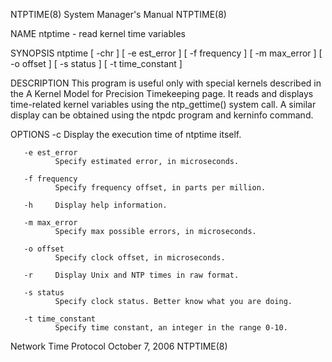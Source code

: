 NTPTIME(8)                                                    System Manager's Manual                                                   NTPTIME(8)

NAME
       ntptime - read kernel time variables

SYNOPSIS
       ntptime [ -chr ] [ -e est_error ] [ -f frequency ] [ -m max_error ] [ -o offset ] [ -s status ] [ -t time_constant ]

DESCRIPTION
       This  program  is  useful  only  with special kernels described in the A Kernel Model for Precision Timekeeping page. It reads and displays
       time-related kernel variables using the ntp_gettime() system call. A similar display can be obtained using the ntpdc program  and  kerninfo
       command.

OPTIONS
       -c     Display the execution time of ntptime itself.

       -e est_error
              Specify estimated error, in microseconds.

       -f frequency
              Specify frequency offset, in parts per million.

       -h     Display help information.

       -m max_error
              Specify max possible errors, in microseconds.

       -o offset
              Specify clock offset, in microseconds.

       -r     Display Unix and NTP times in raw format.

       -s status
              Specify clock status. Better know what you are doing.

       -t time_constant
              Specify time constant, an integer in the range 0-10.

Network Time Protocol                                             October 7, 2006                                                       NTPTIME(8)
